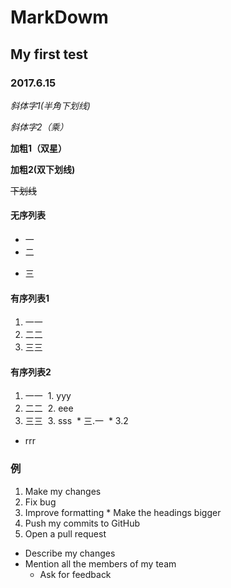 # MarkDowm 
## My first test
### 2017.6.15 
_斜体字1(半角下划线)_

*斜体字2（乘）*

**加粗1（双星）**

__加粗2(双下划线)__

~~下划线~~

#### 无序列表
+ 一
+ 二
* 三
#### 有序列表1
1. 一一
2. 二二
3. 三三
#### 有序列表2
1. 一一
 1. yyy
2. 二二
 2. eee
2. 三三
 3. sss
 * 三.一
 * 3.2
 * rrr
 ### 例
1. Make my changes
  1. Fix bug
  2. Improve formatting
    * Make the headings bigger
2. Push my commits to GitHub
3. Open a pull request
  * Describe my changes
  * Mention all the members of my team
    * Ask for feedback
